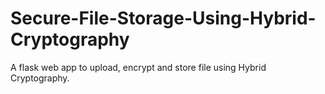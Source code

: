 # Secure-File-Storage-Using-Hybrid-Cryptography
A flask web app to upload, encrypt and store file using Hybrid Cryptography. 
